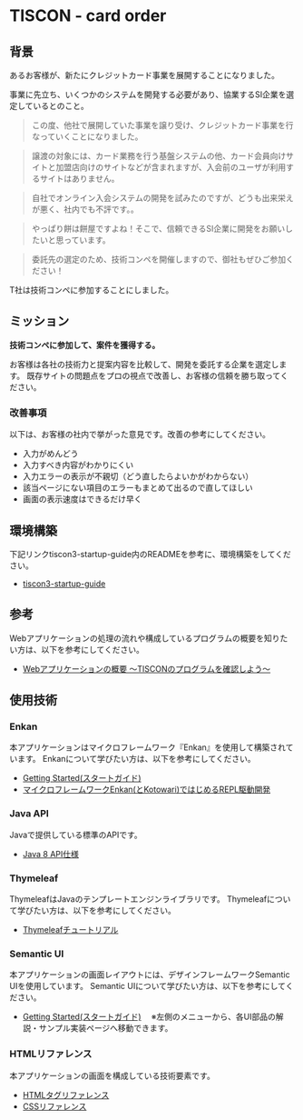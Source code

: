 # TISCON - card order

## 背景

あるお客様が、新たにクレジットカード事業を展開することになりました。

事業に先立ち、いくつかのシステムを開発する必要があり、協業するSI企業を選定しているとのこと。

> この度、他社で展開していた事業を譲り受け、クレジットカード事業を行なっていくことになりました。

> 譲渡の対象には、カード業務を行う基盤システムの他、カード会員向けサイトと加盟店向けのサイトなどが含まれますが、入会前のユーザが利用するサイトはありません。

> 自社でオンライン入会システムの開発を試みたのですが、どうも出来栄えが悪く、社内でも不評です。。

> やっぱり餅は餅屋ですよね！そこで、信頼できるSI企業に開発をお願いしたいと思っています。

> 委託先の選定のため、技術コンペを開催しますので、御社もぜひご参加ください！

T社は技術コンペに参加することにしました。

## ミッション

**技術コンペに参加して、案件を獲得する。**

お客様は各社の技術力と提案内容を比較して、開発を委託する企業を選定します。
既存サイトの問題点をプロの視点で改善し、お客様の信頼を勝ち取ってください。

### 改善事項

以下は、お客様の社内で挙がった意見です。改善の参考にしてください。

 - 入力がめんどう
 - 入力すべき内容がわかりにくい
 - 入力エラーの表示が不親切（どう直したらよいかがわからない）
 - 該当ページにない項目のエラーもまとめて出るので直してほしい
 - 画面の表示速度はできるだけ早く

## 環境構築

下記リンクtiscon3-startup-guide内のREADMEを参考に、環境構築をしてください。
- [tiscon3-startup-guide](https://github.com/tiscon/tiscon3-startup-guide)

## 参考

Webアプリケーションの処理の流れや構成しているプログラムの概要を知りたい方は、以下を参考にしてください。
- [Webアプリケーションの概要 ～TISCONのプログラムを確認しよう～](https://github.com/tiscon/tiscon3-startup-guide/blob/master/content/web-overview.md)

## 使用技術
### Enkan
本アプリケーションはマイクロフレームワーク『Enkan』を使用して構築されています。
Enkanについて学びたい方は、以下を参考にしてください。
- [Getting Started(スタートガイド)](https://enkan.github.io/getting-started.html)
- [マイクロフレームワークEnkan(とKotowari)ではじめるREPL駆動開発](http://www.slideshare.net/kawasima/enkankotowarirepl)

### Java API
Javaで提供している標準のAPIです。
- [Java 8 API仕様](https://docs.oracle.com/javase/jp/8/docs/api/)

### Thymeleaf
ThymeleafはJavaのテンプレートエンジンライブラリです。
Thymeleafについて学びたい方は、以下を参考にしてください。
- [Thymeleafチュートリアル](http://www.thymeleaf.org/doc/tutorials/3.0/usingthymeleaf_ja.html)

### Semantic UI
本アプリケーションの画面レイアウトには、デザインフレームワークSemantic UIを使用しています。
Semantic UIについて学びたい方は、以下を参考にしてください。
- [Getting Started(スタートガイド)](http://semantic-ui.com/introduction/getting-started.html)
　※左側のメニューから、各UI部品の解説・サンプル実装ページへ移動できます。

### HTMLリファレンス
本アプリケーションの画面を構成している技術要素です。
- [HTMLタグリファレンス](http://www.htmq.com/html/indexm.shtml)
- [CSSリファレンス](http://www.htmq.com/style/index.shtml)


